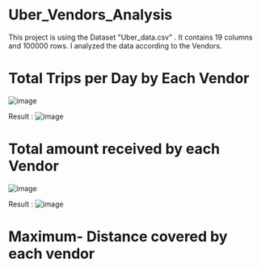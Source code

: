 # Uber_Vendors_Analysis
This project is using the Dataset "Uber_data.csv" . It contains 19 columns and 100000 rows. I analyzed the data according to the Vendors. 

# Total Trips per Day by Each Vendor
![image](https://github.com/user-attachments/assets/acc037c8-2d33-4be9-8f8c-0ca5ee84a39f)

Result :
![image](https://github.com/user-attachments/assets/abac6520-8080-475e-867f-ca6e1db267e7)

# Total amount received by each Vendor
![image](https://github.com/user-attachments/assets/4fe94197-963a-4850-a4d6-c75e6ada40bd)

Result :
![image](https://github.com/user-attachments/assets/570b010b-9aff-42f3-80ec-69e04883dfa5)

# Maximum- Distance covered by each vendor

